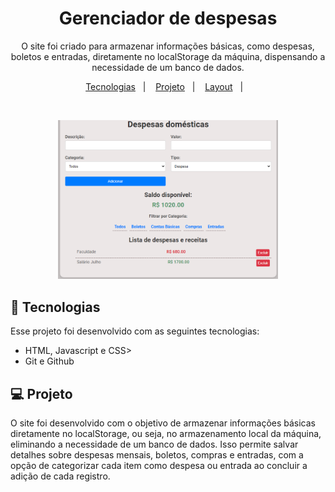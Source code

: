 <h1 align="center"> Gerenciador de despesas </h1>

<p align="center">
O site foi criado para armazenar informações básicas, como despesas, boletos e entradas, diretamente no localStorage da máquina, dispensando a necessidade de um banco de dados.   <br/>
</p>

<p align="center">
  <a href="#-tecnologias">Tecnologias</a>&nbsp;&nbsp;&nbsp;|&nbsp;&nbsp;&nbsp;
  <a href="#-projeto">Projeto</a>&nbsp;&nbsp;&nbsp;|&nbsp;&nbsp;&nbsp;
  <a href="#-layout">Layout</a>&nbsp;&nbsp;&nbsp;|&nbsp;&nbsp;&nbsp;
</p>


<br>

<p align="center">
  <img alt="Projeto" src="despesas.png" width="70%">


## 🚀 Tecnologias

Esse projeto foi desenvolvido com as seguintes tecnologias:

- HTML, Javascript e CSS>
- Git e Github

## 💻 Projeto

O site foi desenvolvido com o objetivo de armazenar informações básicas diretamente no localStorage, ou seja, no armazenamento local da máquina, eliminando a necessidade de um banco de dados. Isso permite salvar detalhes sobre despesas mensais, boletos, compras e entradas, com a opção de categorizar cada item como despesa ou entrada ao concluir a adição de cada registro.
